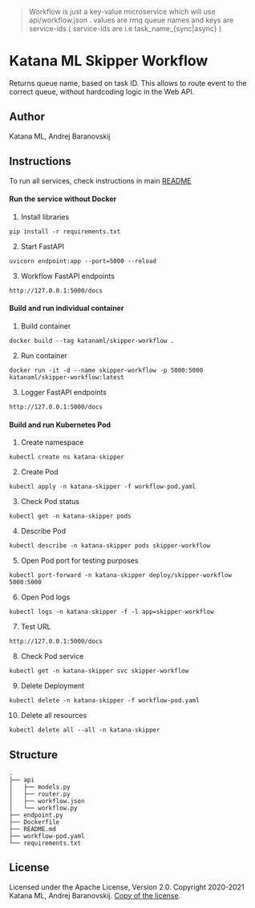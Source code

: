 > Workflow is just a key-value microservice which will use api/workflow.json .
> values are rmq queue names and keys are service-ids ( service-ids are i.e task_name_{sync|async} )

# Katana ML Skipper Workflow

Returns queue name, based on task ID. This allows to route event to the correct queue, without hardcoding logic in the Web API.

## Author

Katana ML, Andrej Baranovskij

## Instructions

To run all services, check instructions in main [README](https://github.com/katanaml/katana-skipper/blob/master/README.md)

#### Run the service without Docker

1. Install libraries

```
pip install -r requirements.txt
```

2. Start FastAPI

```
uvicorn endpoint:app --port=5000 --reload
```

3. Workflow FastAPI endpoints

```
http://127.0.0.1:5000/docs
```

#### Build and run individual container

1. Build container

```
docker build --tag katanaml/skipper-workflow .
```

2. Run container

```
docker run -it -d --name skipper-workflow -p 5000:5000  katanaml/skipper-workflow:latest
```

3. Logger FastAPI endpoints

```
http://127.0.0.1:5000/docs
```

#### Build and run Kubernetes Pod

1. Create namespace

```
kubectl create ns katana-skipper
```

2. Create Pod

```
kubectl apply -n katana-skipper -f workflow-pod.yaml
```

3. Check Pod status

```
kubectl get -n katana-skipper pods
```

4. Describe Pod

```
kubectl describe -n katana-skipper pods skipper-workflow
```

5. Open Pod port for testing purposes

```
kubectl port-forward -n katana-skipper deploy/skipper-workflow 5000:5000
```

6. Open Pod logs

```
kubectl logs -n katana-skipper -f -l app=skipper-workflow
```

7. Test URL

```
http://127.0.0.1:5000/docs
```

8. Check Pod service

```
kubectl get -n katana-skipper svc skipper-workflow
```

9. Delete Deployment

```
kubectl delete -n katana-skipper -f workflow-pod.yaml
```

10. Delete all resources

```
kubectl delete all --all -n katana-skipper
```


## Structure

```
.
├── api 
│   ├── models.py
│   ├── router.py
│   ├── workflow.json
│   └── workflow.py
├── endpoint.py
├── Dockerfile
├── README.md
├── workflow-pod.yaml
└── requirements.txt
```

## License

Licensed under the Apache License, Version 2.0. Copyright 2020-2021 Katana ML, Andrej Baranovskij. [Copy of the license](https://github.com/katanaml/katana-pipeline/blob/master/LICENSE).
